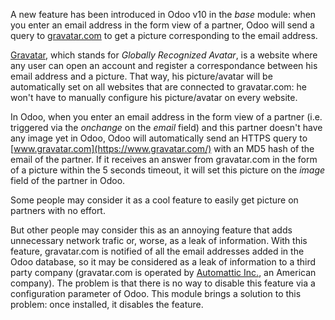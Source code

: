 A new feature has been introduced in Odoo v10 in the *base* module: when
you enter an email address in the form view of a partner, Odoo will send
a query to [gravatar.com](https://www.gravatar.com/) to get a picture
corresponding to the email address.

[Gravatar](//www.gravatar.com/), which stands for *Globally Recognized
Avatar*, is a website where any user can open an account and register a
correspondance between his email address and a picture. That way, his
picture/avatar will be automatically set on all websites that are
connected to gravatar.com: he won't have to manually configure his
picture/avatar on every website.

In Odoo, when you enter an email address in the form view of a partner
(i.e. triggered via the *onchange* on the *email* field) and this
partner doesn't have any image yet in Odoo, Odoo will automatically send
an HTTPS query to [www.gravatar.com](https://www.gravatar.com/) with an
MD5 hash of the email of the partner. If it receives an answer from
gravatar.com in the form of a picture within the 5 seconds timeout, it
will set this picture on the *image* field of the partner in Odoo.

Some people may consider it as a cool feature to easily get picture on
partners with no effort.

But other people may consider this as an annoying feature that adds
unnecessary network trafic or, worse, as a leak of information. With
this feature, gravatar.com is notified of all the email addresses added
in the Odoo database, so it may be considered as a leak of information
to a third party company (gravatar.com is operated by [Automattic
Inc.](https://automattic.com/contact/), an American company). The
problem is that there is no way to disable this feature via a
configuration parameter of Odoo. This module brings a solution to this
problem: once installed, it disables the feature.
